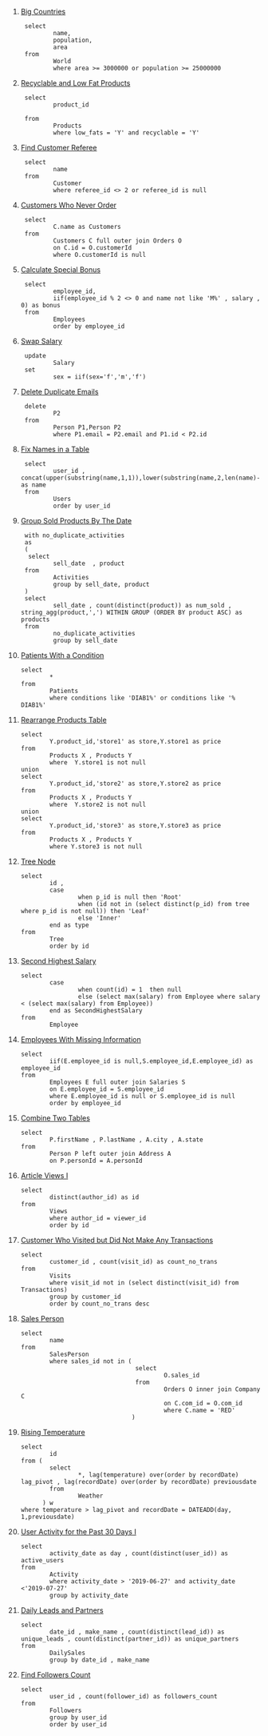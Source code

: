1) <a href='https://leetcode.com/problems/big-countries'> Big Countries </a>
        
        select
                name,
                population,
                area
        from 
                World
                where area >= 3000000 or population >= 25000000 
                
 
2) <a href='https://leetcode.com/problems/recyclable-and-low-fat-products'> Recyclable and Low Fat Products </a>     
        
        select 
                product_id
    
        from
                Products
                where low_fats = 'Y' and recyclable = 'Y'
      
      
3) <a href='https://leetcode.com/problems/find-customer-referee'> Find Customer Referee </a>
        
        select 
                name
        from
                Customer
                where referee_id <> 2 or referee_id is null
                
                
4) <a href='https://leetcode.com/problems/customers-who-never-order'> Customers Who Never Order </a>                
        
        select
                C.name as Customers
        from
                Customers C full outer join Orders O
                on C.id = O.customerId  
                where O.customerId is null
                
                
5) <a href='https://leetcode.com/problems/calculate-special-bonus'> Calculate Special Bonus </a> 
        
        select 
                employee_id,
                iif(employee_id % 2 <> 0 and name not like 'M%' , salary , 0) as bonus
        from 
                Employees
                order by employee_id


6) <a href='https://leetcode.com/problems/swap-salary'> Swap Salary </a>
               
        update 
                Salary
        set 
                sex = iif(sex='f','m','f')
               

7) <a href='https://leetcode.com/problems/delete-duplicate-emails'> Delete Duplicate Emails </a>
        
        delete 
                P2 
        from 
                Person P1,Person P2
                where P1.email = P2.email and P1.id < P2.id


8) <a href='https://leetcode.com/problems/fix-names-in-a-table'> Fix Names in a Table </a>
        
        select 
                user_id , concat(upper(substring(name,1,1)),lower(substring(name,2,len(name)-1))) as name
        from
                Users
                order by user_id

9) <a href='https://leetcode.com/problems/group-sold-products-by-the-date'> Group Sold Products By The Date </a>
        
        with no_duplicate_activities
        as
        (
         select
                sell_date  , product
        from
                Activities
                group by sell_date, product
        )
        select 
                sell_date , count(distinct(product)) as num_sold , string_agg(product,',') WITHIN GROUP (ORDER BY product ASC) as products
        from 
                no_duplicate_activities 
                group by sell_date
                

10) <a href='https://leetcode.com/problems/patients-with-a-condition'> Patients With a Condition </a>
        
        select 
                * 
        from 
                Patients
                where conditions like 'DIAB1%' or conditions like '% DIAB1%'

11) <a href='https://leetcode.com/problems/rearrange-products-table'> Rearrange Products Table </a>

        select
                Y.product_id,'store1' as store,Y.store1 as price
        from
                Products X , Products Y
                where  Y.store1 is not null
        union
        select
                Y.product_id,'store2' as store,Y.store2 as price
        from
                Products X , Products Y
                where  Y.store2 is not null
        union
        select
                Y.product_id,'store3' as store,Y.store3 as price
        from
                Products X , Products Y
                where Y.store3 is not null
                
12) <a href='https://leetcode.com/problems/tree-node'> Tree Node </a>                

        select 
                id ,
                case
                        when p_id is null then 'Root'
                        when (id not in (select distinct(p_id) from tree where p_id is not null)) then 'Leaf'
                        else 'Inner'
                end as type
        from
                Tree 
                order by id


13) <a href='https://leetcode.com/problems/second-highest-salary'> Second Highest Salary </a> 

        select 
                case
                        when count(id) = 1  then null 
                        else (select max(salary) from Employee where salary < (select max(salary) from Employee))
                end as SecondHighestSalary
        from
                Employee


14) <a href='https://leetcode.com/problems/employees-with-missing-information'> Employees With Missing Information </a>  

        select 
                iif(E.employee_id is null,S.employee_id,E.employee_id) as employee_id
        from 
                Employees E full outer join Salaries S
                on E.employee_id = S.employee_id
                where E.employee_id is null or S.employee_id is null
                order by employee_id
                
                
15) <a href='https://leetcode.com/problems/combine-two-tables'> Combine Two Tables </a>

        select
                P.firstName , P.lastName , A.city , A.state    
        from 
                Person P left outer join Address A
                on P.personId = A.personId
        
        
16) <a href='https://leetcode.com/problems/article-views-i'> Article Views I </a>

        select 
                distinct(author_id) as id
        from
                Views 
                where author_id = viewer_id 
                order by id
        
        
17) <a href='https://leetcode.com/problems/customer-who-visited-but-did-not-make-any-transactions'> Customer Who Visited but Did Not Make Any Transactions </a>

        select 
                customer_id , count(visit_id) as count_no_trans
        from
                Visits 
                where visit_id not in (select distinct(visit_id) from Transactions) 
                group by customer_id
                order by count_no_trans desc
        

18) <a href='https://leetcode.com/problems/sales-person'> Sales Person </a>

        select 
                name
        from 
                SalesPerson
                where sales_id not in (
                                        select
                                                O.sales_id 
                                        from
                                                Orders O inner join Company C
                                                on C.com_id = O.com_id
                                                where C.name = 'RED' 
                                       )

        
19) <a href='https://leetcode.com/problems/rising-temperature'> Rising Temperature </a>    

        select
                id
        from (
                select 
                        *, lag(temperature) over(order by recordDate) lag_pivot , lag(recordDate) over(order by recordDate) previousdate
                from 
                        Weather 
              ) w       
        where temperature > lag_pivot and recordDate = DATEADD(day, 1,previousdate)


20) <a href='https://leetcode.com/problems/user-activity-for-the-past-30-days-i'> User Activity for the Past 30 Days I </a>

        select 
                activity_date as day , count(distinct(user_id)) as active_users 
        from 
                Activity 
                where activity_date > '2019-06-27' and activity_date <'2019-07-27'
                group by activity_date
        
        
21) <a href='https://leetcode.com/problems/daily-leads-and-partners'> Daily Leads and Partners </a>

        select 
                date_id , make_name , count(distinct(lead_id)) as unique_leads , count(distinct(partner_id)) as unique_partners
        from
                DailySales 
                group by date_id , make_name

        
22) <a href='https://leetcode.com/problems/find-followers-count'> Find Followers Count </a>

        select
                user_id , count(follower_id) as followers_count
        from
                Followers
                group by user_id
                order by user_id
